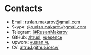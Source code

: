 # Contacts

- Email: [ruslan.makarov@gmail.com](mailto:ruslan.makarov@gmail.com)
- Skype: [@ruslan.makarov@gmail.com](skype:ruslan.makarov@gmail.com?chat)
- Telegram: [@RuslanMakarov](https://t.me/RuslanMakarov)
- GitHub: [altrusl](https://github.com/altrusl), [vuesence](https://github.com/vuesence)
- Upwork: [Ruslan M.](https://www.upwork.com/freelancers/~01175193d8379e5f35?viewMode=1)
- CV: [altrusl.github.io/cv/](https://altrusl.github.io/cv/)

